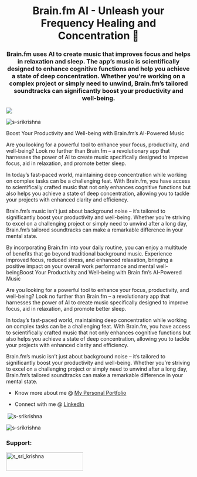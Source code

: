 <h1 align="center">Brain.fm AI - Unleash your Frequency Healing and Concentration 🧠</h1>
<h3 align="center">Brain.fm uses AI to create music that improves focus and helps in relaxation and sleep. The app’s music is scientifically designed to enhance cognitive functions and help you achieve a state of deep concentration. Whether you’re working on a complex project or simply need to unwind, Brain.fm’s tailored soundtracks can significantly boost your productivity and well-being.</h3>

<img src="https://media.licdn.com/dms/image/D5612AQH7o6aKLnt0tg/article-inline_image-shrink_1000_1488/0/1722993771068?e=1728518400&v=beta&t=8p7oWpg7zRtHEJJu7scMiJl3_a82a20-01wpnFX4WQ0">

<p align="left"> <img src="https://komarev.com/ghpvc/?username=s-srikrishna&label=Profile%20views&color=0e75b6&style=flat" alt="s-srikrishna" /> </p>

<p>

Boost Your Productivity and Well-being with Brain.fm’s AI-Powered Music

Are you looking for a powerful tool to enhance your focus, productivity, and well-being? Look no further than Brain.fm – a revolutionary app that harnesses the power of AI to create music specifically designed to improve focus, aid in relaxation, and promote better sleep. 

In today’s fast-paced world, maintaining deep concentration while working on complex tasks can be a challenging feat. With Brain.fm, you have access to scientifically crafted music that not only enhances cognitive functions but also helps you achieve a state of deep concentration, allowing you to tackle your projects with enhanced clarity and efficiency.

Brain.fm’s music isn’t just about background noise – it’s tailored to significantly boost your productivity and well-being. Whether you’re striving to excel on a challenging project or simply need to unwind after a long day, Brain.fm’s tailored soundtracks can make a remarkable difference in your mental state.

By incorporating Brain.fm into your daily routine, you can enjoy a multitude of benefits that go beyond traditional background music. Experience improved focus, reduced stress, and enhanced relaxation, bringing a positive impact on your overall work performance and mental well-beingBoost Your Productivity and Well-being with Brain.fm’s AI-Powered Music

Are you looking for a powerful tool to enhance your focus, productivity, and well-being? Look no further than Brain.fm – a revolutionary app that harnesses the power of AI to create music specifically designed to improve focus, aid in relaxation, and promote better sleep.

In today’s fast-paced world, maintaining deep concentration while working on complex tasks can be a challenging feat. With Brain.fm, you have access to scientifically crafted music that not only enhances cognitive functions but also helps you achieve a state of deep concentration, allowing you to tackle your projects with enhanced clarity and efficiency.

Brain.fm’s music isn’t just about background noise – it’s tailored to significantly boost your productivity and well-being. Whether you’re striving to excel on a challenging project or simply need to unwind after a long day, Brain.fm’s tailored soundtracks can make a remarkable difference in your mental state.

</p>


- Know more about me @ [My Personal Portfolio](https://sri-krishna-portfolio.netlify.app)

- Connect with me @ [LinkedIn](www.linkedin.com/in/s-sri-krishna)

<p>&nbsp;<img align="center" src="https://github-readme-stats.vercel.app/api?username=s-srikrishna&show_icons=true&locale=en" alt="s-srikrishna" /></p>

<p><img align="center" src="https://github-readme-streak-stats.herokuapp.com/?user=s-srikrishna&" alt="s-srikrishna" /></p>

<h3 align="left">Support:</h3>
<p><a href="https://www.buymeacoffee.com/s_sri_krishna"> <img align="left" src="https://cdn.buymeacoffee.com/buttons/v2/default-yellow.png" height="50" width="210" alt="s_sri_krishna" /></a></p><br><br>

